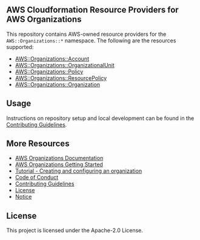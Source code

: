 ## AWS Cloudformation Resource Providers for AWS Organizations

This repository contains AWS-owned resource providers for the `AWS::Organizations::*` namespace. The following are the resources supported:

- [AWS::Organizations::Account](https://docs.aws.amazon.com/AWSCloudFormation/latest/UserGuide/aws-resource-organizations-account.html)
- [AWS::Organizations::OrganizationalUnit](https://docs.aws.amazon.com/AWSCloudFormation/latest/UserGuide/aws-resource-organizations-organizationalunit.html)
- [AWS::Organizations::Policy](https://docs.aws.amazon.com/AWSCloudFormation/latest/UserGuide/aws-resource-organizations-policy.html)
- [AWS::Organizations::ResourcePolicy](https://docs.aws.amazon.com/AWSCloudFormation/latest/UserGuide/aws-resource-organizations-resourcepolicy.html)
- [AWS::Organizations::Organization](https://docs.aws.amazon.com/AWSCloudFormation/latest/UserGuide/aws-resource-organizations-organization.html)

## Usage

Instructions on repository setup and local development can be found in the [Contributing Guidelines](https://github.com/aws-cloudformation/aws-cloudformation-resource-providers-organizations/blob/main/CONTRIBUTING.md).

## More Resources

- [AWS Organizations Documentation](https://docs.aws.amazon.com/organizations/index.html)
- [AWS Organizations Getting Started](https://docs.aws.amazon.com/organizations/latest/userguide/orgs_getting-started.html)
- [Tutorial - Creating and configuring an organization](https://docs.aws.amazon.com/organizations/latest/userguide/orgs_tutorials_basic.html)
- [Code of Conduct](https://github.com/aws-cloudformation/aws-cloudformation-resource-providers-organizations/blob/main/CODE_OF_CONDUCT.md)
- [Contributing Guidelines](https://github.com/aws-cloudformation/aws-cloudformation-resource-providers-organizations/blob/main/CONTRIBUTING.md)
- [License](https://github.com/aws-cloudformation/aws-cloudformation-resource-providers-organizations/blob/main/LICENSE)
- [Notice](https://github.com/aws-cloudformation/aws-cloudformation-resource-providers-organizations/blob/main/NOTICE)

## License

This project is licensed under the Apache-2.0 License.
